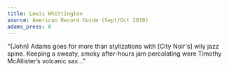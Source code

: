 ```yaml
---
title: Lewis Whittington
source: American Record Guide (Sept/Oct 2010)
adams_press: 0
---
```

"(John) Adams goes for more than stylizations with [City Noir's] wily jazz spine. Keeping a sweaty, smoky after-hours jam percolating were Timothy McAllister&#8217;s volcanic sax..."